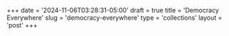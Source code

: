 +++
date = '2024-11-06T03:28:31-05:00'
draft = true
title = 'Democracy Everywhere'
slug = 'democracy-everywhere'
type = 'collections'
layout = 'post'
+++
